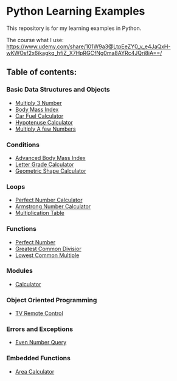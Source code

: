 # Python Learning Examples

This repository is for my learning examples in Python.

The course what I use: https://www.udemy.com/share/101W9a3@LtpEeZY0_v_e4JaQxH-wKWOsf2x6ikagkq_hfiZ_X7HpRGCfNg0ma8AYRc4JQri8iA==/

## Table of contents:
### Basic Data Structures and Objects

- [Multiply 3 Number](basic_data_structures_and_objects/multiply_3_number.py)
- [Body Mass Index](basic_data_structures_and_objects/body_mass_index.py)
- [Car Fuel Calculator](basic_data_structures_and_objects/car_fuel_calculator.py)
- [Hypotenuse Calculator](basic_data_structures_and_objects/hypotenuse_calculator.py)
- [Multiply A few Numbers](basic_data_structures_and_objects/multiply_a_few_number.py)

### Conditions

- [Advanced Body Mass Index](conditions/advanced_bodymass_index.py)
- [Letter Grade Calculator](conditions/letter_grade_calculator.py)
- [Geometric Shape Calculator](conditions/geometric_shape_calculator.py)

### Loops

- [Perfect Number Calculator](loops/perfect_number_calculator.py)
- [Armstrong Number Calculator](loops/armstrong_number_calculator.py)
- [Multiplication Table](loops/multiplication_table.py)

### Functions

- [Perfect Number](functions/perfect_number.py)
- [Greatest Common Divisior](functions/greatest_common_divisior.py)
- [Lowest Common Multiple](functions/lowest_common_multiple.py)


### Modules

- [Calculator](modules/calculator.py)

### Object Oriented Programming

- [TV Remote Control](object_oriented_programming/tv_remote_control.py)

### Errors and Exceptions

- [Even Number Query](errors_and_exceptions/even_number_query.py)

### Embedded Functions

- [Area Calculator](embedded_functions/area_calculator.py)